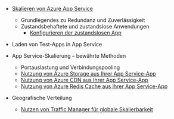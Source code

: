 * [Skalieren von Azure App Service](../articles/app-service/app-service-scale.md)
	* Grundlegendes zu Redundanz und Zuverlässigkeit
	* Zustandsbehaftete und zustandslose Anwendungen
		* [Konfigurieren der zustandslosen App](/blog/disabling-arrs-instance-affinity-in-windows-azure-web-sites/)

* Laden von Test-Apps in App Service

* App Service-Skalierung – bewährte Methoden
	* Portauslastung und Verbindungspooling
	* [Nutzung von Azure Storage aus Ihrer App Service-App](../articles/storage/storage-dotnet-how-to-use-blobs.md)
	* [Nutzung von Azure CDN aus Ihrer App Service-App](../articles/cdn/cdn-overview.md)
	* [Nutzung von Azure Redis Cache aus Ihrer App Service-App](../articles/redis-cache/cache-dotnet-how-to-use-azure-redis-cache.md)

* Geografische Verteilung
	* [Nutzen von Traffic Manager für globale Skalierbarkeit](../articles/traffic-manager/traffic-manager-overview.md)

<!---HONumber=AcomDC_0413_2016-->
